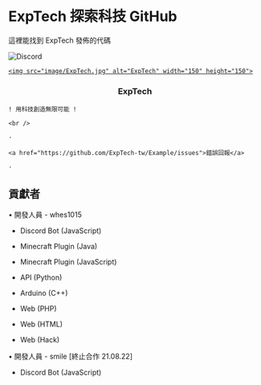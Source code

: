 # ExpTech 探索科技 GitHub

這裡能找到 ExpTech 發佈的代碼

<!-- PROJECT SHIELDS -->

<img alt="Discord" src="https://img.shields.io/discord/857181425908318218">

<!-- PROJECT LOGO -->

<br />

<p align="center">

  <a href="https://github.com/ExpTech-tw/Example/">

    <img src="image/ExpTech.jpg" alt="ExpTech" width="150" height="150">

  </a>

  <h3 align="center">ExpTech</h3>

  <p align="center">

    ! 用科技創造無限可能 !

    <br />

    ·

    <a href="https://github.com/ExpTech-tw/Example/issues">錯誤回報</a>

    ·

  </p>

</p>

## 貢獻者

• 開發人員 - whes1015

- Discord Bot (JavaScript)

- Minecraft Plugin (Java)

- Minecraft Plugin (JavaScript)

- API (Python)

- Arduino (C++)

- Web (PHP)

- Web (HTML)

- Web (Hack)

• 開發人員 - smile [終止合作 21.08.22]

- Discord Bot (JavaScript)
